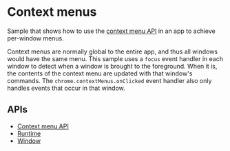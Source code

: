 # Context menus

Sample that shows how to use the [context menu API](http://developer.chrome.com/trunk/apps/contextMenus.html) in an app to achieve per-window menus.

Context menus are normally global to the entire app, and thus all windows would have the same menu. This sample uses a `focus` event handler in each window to detect when a window is brought to the foreground. When it is, the contents of the context menu are updated with that window's commands. The `chrome.contextMenus.onClicked` event handler also only handles events that occur in that window.

## APIs

* [Context menu API](http://developer.chrome.com/trunk/apps/contextMenus.html)
* [Runtime](http://developer.chrome.com/trunk/apps/app.runtime.html)
* [Window](http://developer.chrome.com/trunk/apps/app.window.html)


